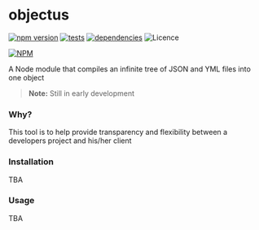 objectus
========

[![npm version](https://badge.fury.io/js/objectus.svg)](https://badge.fury.io/js/objectus)
[![tests](http://img.shields.io/travis/acidjazz/objectus/master.svg?style=flat)](https://travis-ci.org/acidjazz/objectus)
[![dependencies](http://img.shields.io/gemnasium/acidjazz/objectus.svg?style=flat)](https://gemnasium.com/acidjazz/asccord)
![Licence](https://img.shields.io/npm/l/objectus.svg?style=flat-square&label=licence)


[![NPM](https://nodei.co/npm/objectus.png)](https://npmjs.org/package/objectus)



A Node module that compiles an infinite tree of JSON and YML files into one object

> **Note:** Still in early development


### Why?

This tool is to help provide transparency and flexibility between a developers project and his/her client


### Installation

TBA

### Usage

TBA


